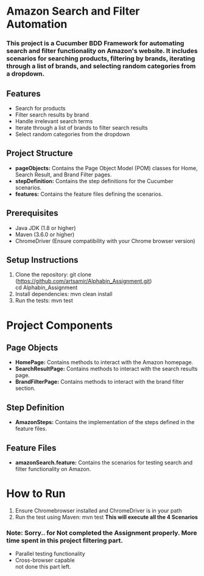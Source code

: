 # Amazon Search and Filter Automation
### This project is a Cucumber BDD Framework for automating search and filter functionality on Amazon's website. It includes scenarios for searching products, filtering by brands, iterating through a list of brands, and selecting random categories from a dropdown.
## Features
- Search for products
- Filter search results by brand
- Handle irrelevant search terms
- Iterate through a list of brands to filter search results
- Select random categories from the dropdown

## Project Structure
- **pageObjects:** Contains the Page Object Model (POM) classes for Home, Search Result, and Brand Filter pages.
- **stepDefinition:** Contains the step definitions for the Cucumber scenarios.
- **features:** Contains the feature files defining the scenarios.

## Prerequisites
- Java JDK (1.8 or higher)
- Maven (3.6.0 or higher)
- ChromeDriver (Ensure compatibility with your Chrome browser version)
## Setup Instructions
 1. Clone the repository:
 git clone (https://github.com/artsamir/Alphabin_Assignment.git) <br>
 cd Alphabin_Assignment
 2. Install dependencies: mvn clean install
 3. Run the tests: mvn test

# Project Components
## Page Objects
- **HomePage:** Contains methods to interact with the Amazon homepage.
- **SearchResultPage:** Contains methods to interact with the search results page.
- **BrandFilterPage:** Contains methods to interact with the brand filter section.

## Step Definition
- **AmazonSteps:** Contains the implementation of the steps defined in the feature files.
## Feature Files
- **amazonSearch.feature:** Contains the scenarios for testing search and filter functionality on Amazon.

# How to Run
1. Ensure Chromebrowser installed and ChromeDriver is in your path
2. Run the test using Maven: mvn test
   **This will execute all the 4 Scenarios**

### Note: Sorry.. for Not completed the Assignment properly. More time spent in this project filtering part. 
- Parallel testing functionality
- Cross-browser capable <br> not done this part left.
